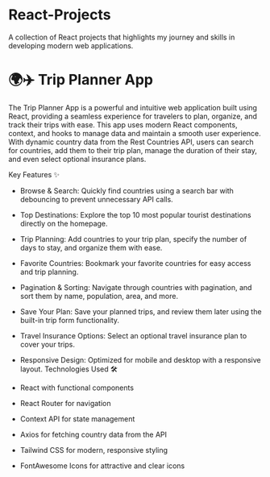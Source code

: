 # React-Projects
A collection of React projects that highlights my journey and skills in developing modern web applications.

# 🌍✈️ Trip Planner App
The Trip Planner App is a powerful and intuitive web application built using React, providing a seamless experience for travelers to plan, organize, and track their trips with ease. This app uses modern React components, context, and hooks to manage data and maintain a smooth user experience. With dynamic country data from the Rest Countries API, users can search for countries, add them to their trip plan, manage the duration of their stay, and even select optional insurance plans.

Key Features ✨

- Browse & Search: Quickly find countries using a search bar with debouncing to prevent unnecessary API calls.
- Top Destinations: Explore the top 10 most popular tourist destinations directly on the homepage.
- Trip Planning: Add countries to your trip plan, specify the number of days to stay, and organize them with ease.
- Favorite Countries: Bookmark your favorite countries for easy access and trip planning.
- Pagination & Sorting: Navigate through countries with pagination, and sort them by name, population, area, and more.
- Save Your Plan: Save your planned trips, and review them later using the built-in trip form functionality.
- Travel Insurance Options: Select an optional travel insurance plan to cover your trips.
- Responsive Design: Optimized for mobile and desktop with a responsive layout.
Technologies Used 🛠️

- React with functional components
- React Router for navigation
- Context API for state management
- Axios for fetching country data from the API
- Tailwind CSS for modern, responsive styling
- FontAwesome Icons for attractive and clear icons
